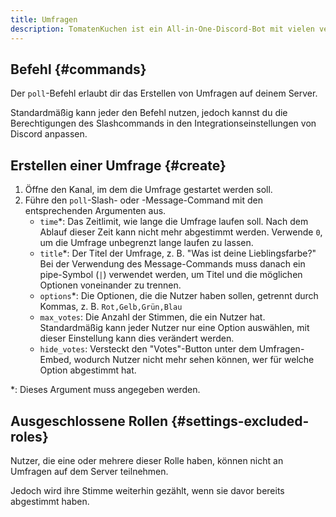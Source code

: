 ```yaml
---
title: Umfragen
description: TomatenKuchen ist ein All-in-One-Discord-Bot mit vielen verschiedenen Funktionen. Führe Umfragen auf deinem Server durch - auch als normales Mitglied.
---
```


## Befehl {#commands}

Der `poll`-Befehl erlaubt dir das Erstellen von Umfragen auf deinem Server.

Standardmäßig kann jeder den Befehl nutzen, jedoch kannst du die Berechtigungen des Slashcommands in den Integrationseinstellungen von Discord anpassen.

## Erstellen einer Umfrage {#create}

1. Öffne den Kanal, im dem die Umfrage gestartet werden soll.
2. Führe den `poll`-Slash- oder -Message-Command mit den entsprechenden Argumenten aus.
	- `time`*: Das Zeitlimit, wie lange die Umfrage laufen soll. Nach dem Ablauf dieser Zeit kann nicht mehr abgestimmt werden. Verwende `0`, um die Umfrage unbegrenzt lange laufen zu lassen.
	- `title`*: Der Titel der Umfrage, z. B. "Was ist deine Lieblingsfarbe?" Bei der Verwendung des Message-Commands muss danach ein pipe-Symbol (` | `) verwendet werden, um Titel und die möglichen Optionen voneinander zu trennen.
	- `options`*: Die Optionen, die die Nutzer haben sollen, getrennt durch Kommas, z. B. `Rot,Gelb,Grün,Blau`
	- `max_votes`: Die Anzahl der Stimmen, die ein Nutzer hat. Standardmäßig kann jeder Nutzer nur eine Option auswählen, mit dieser Einstellung kann dies verändert werden.
	- `hide_votes`: Versteckt den "Votes"-Button unter dem Umfragen-Embed, wodurch Nutzer nicht mehr sehen können, wer für welche Option abgestimmt hat.

\*: Dieses Argument muss angegeben werden.

## Ausgeschlossene Rollen {#settings-excluded-roles}

Nutzer, die eine oder mehrere dieser Rolle haben, können nicht an Umfragen auf dem Server teilnehmen.

Jedoch wird ihre Stimme weiterhin gezählt, wenn sie davor bereits abgestimmt haben.
